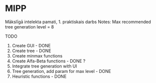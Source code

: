 # MIPP
Mākslīgā intelekta pamati, 1. praktiskais darbs
Notes: Max recommended tree generation level = 8

TODO <br>
1) Create GUI - DONE
2) Create tree - DONE
3) Create minmax functions
4) Create Alfa-Beta functions - DONE ? 
5) Integrate tree generation with UI
6) Tree generation, add param for max level - DONE
7) Heuristic functions - DONE